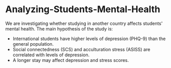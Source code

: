 # Analyzing-Students-Mental-Health

We are investigating whether studying in another country affects students' mental health. The main hypothesis of the study is:
- International students have higher levels of depression (PHQ-9) than the general population.
- Social connectedness (SCS) and acculturation stress (ASISS) are correlated with levels of depression.
- A longer stay may affect depression and stress scores.
